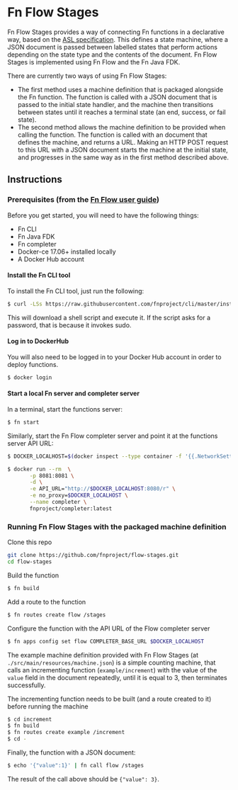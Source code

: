 # Fn Flow Stages

Fn Flow Stages provides a way of connecting Fn functions in a declarative way, based on the [ASL specification](https://states-language.net). This defines a state machine, where a JSON document is passed between labelled states that perform actions depending on the state type and the contents of the document. Fn  Flow Stages is implemented using Fn Flow and the Fn Java FDK.

There are currently two ways of using Fn Flow Stages:

* The first method uses a machine definition that is packaged alongside the Fn function. The function is called with a JSON document that is passed to the initial state handler, and the machine then transitions between states until it reaches a terminal state (an end, success, or fail state).
* The second method allows the machine definition to be provided when calling the function. The function is called with an document that defines the machine, and returns a URL. Making an HTTP POST request to this URL with a JSON document starts the machine at the initial state, and progresses in the same way as in the first method described above.

## Instructions 

### Prerequisites (from the [Fn Flow user guide](https://github.com/fnproject/fdk-java/blob/master/docs/FnFlowsUserGuide.md#pre-requisites))

Before you get started, you will need to have the following things:

* Fn CLI
* Fn Java FDK
* Fn completer
* Docker-ce 17.06+ installed locally
* A Docker Hub account

#### Install the Fn CLI tool

To install the Fn CLI tool, just run the following:
```bash
$ curl -LSs https://raw.githubusercontent.com/fnproject/cli/master/install | sh
```

This will download a shell script and execute it. If the script asks for a password, that is because it invokes sudo.

#### Log in to DockerHub

You will also need to be logged in to your Docker Hub account in order to deploy functions.
```bash
$ docker login
```
#### Start a local Fn server and completer server

In a terminal, start the functions server:
```bash
$ fn start
```
Similarly, start the Fn Flow completer server and point it at the functions server API URL:

```bash
$ DOCKER_LOCALHOST=$(docker inspect --type container -f '{{.NetworkSettings.Gateway}}' functions)

$ docker run --rm  \
       -p 8081:8081 \
       -d \
       -e API_URL="http://$DOCKER_LOCALHOST:8080/r" \
       -e no_proxy=$DOCKER_LOCALHOST \
       --name completer \
       fnproject/completer:latest
```

### Running Fn Flow Stages with the packaged machine definition

Clone this repo
```bash
git clone https://github.com/fnproject/flow-stages.git
cd flow-stages
```
Build the function
```bash
$ fn build
```
Add a route to the function
```bash
$ fn routes create flow /stages
```
Configure the function with the API URL of the Flow completer server
```bash
$ fn apps config set flow COMPLETER_BASE_URL $DOCKER_LOCALHOST
```
The example machine definition provided with Fn Flow Stages (at `./src/main/resources/machine.json`) is a simple counting machine, that calls an incrementing function (`example/increment`) with the value of the `value` field in the document repeatedly, until it is equal to 3, then terminates successfully.

The incrementing function needs to be built (and a route created to it) before running the machine
```bash
$ cd increment
$ fn build
$ fn routes create example /increment
$ cd -
```
Finally, the function with a JSON document:
```bash
$ echo '{"value":1}' | fn call flow /stages
```
The result of the call above should be  `{"value": 3}`.
